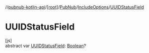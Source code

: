 //[pubnub-kotlin-api](../../../../index.md)/[[root]](../../index.md)/[PubNub](../index.md)/[IncludeOptions](index.md)/[UUIDStatusField](-u-u-i-d-status-field.md)

# UUIDStatusField

[js]\
abstract var [UUIDStatusField](-u-u-i-d-status-field.md): [Boolean](https://kotlinlang.org/api/core/kotlin-stdlib/kotlin/-boolean/index.html)?
